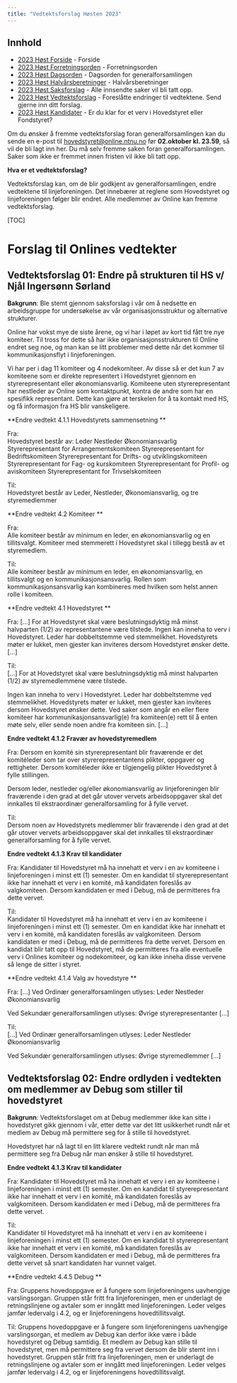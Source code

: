 ```yaml
---
title: "Vedtektsforslag Høsten 2023"
---
```


## Innhold  
* [2023 Høst Forside](/wiki/online/generalforsamlingen/genfors2023h)   - Forside
* [2023 Høst Forretningsorden](/wiki/online/generalforsamlingen/genfors2023h/forretningsorden) - Forretningsorden
* [2023 Høst Dagsorden](/wiki/online/generalforsamlingen/genfors2023h/dagsorden) - Dagsorden for generalforsamlingen
* [2023 Høst Halvårsberetninger](/wiki/online/generalforsamlingen/genfors2023h/aarsberetninger) - Halvårsberetninger
* [2023 Høst Saksforslag](/wiki/online/generalforsamlingen/genfors2023h/saksforslag) - Alle innsendte saker vil bli tatt opp.
* [2023 Høst Vedtektsforslag](/wiki/online/generalforsamlingen/genfors2023h/vedtekstforslag) - Foreslåtte endringer til vedtektene. Send gjerne inn ditt forslag.
* [2023 Høst Kandidater](/wiki/online/generalforsamlingen/genfors2023h/valg) - Er du klar for et verv i Hovedstyret eller Fondstyret?

Om du ønsker å fremme vedtektsforslag foran generalforsamlingen kan du sende en e-post til hovedstyret@online.ntnu.no før **02.oktober kl. 23.59**, så vil de bli lagt inn her. Du må selv fremme saken foran generalforsamlingen. Saker som ikke er fremmet innen fristen vil ikke bli tatt opp.

**Hva er et vedtektsforslag?**

Vedtektsforslag kan, om de blir godkjent av generalforsamlingen, endre vedtektene til linjeforeningen. Det innebærer at reglene som Hovedstyret og linjeforeningen følger blir endret. Alle medlemmer av Online kan fremme vedtektsforslag. 

[TOC]

# Forslag til Onlines vedtekter



## Vedtektsforslag 01: Endre på strukturen til HS v/ Njål Ingersønn Sørland

**Bakgrunn**: 
Ble stemt gjennom saksforslag i vår om å nedsette en arbeidsgruppe for undersøkelse av vår organisasjonsstruktur og alternative strukturer.

Online har vokst mye de siste årene, og vi har i løpet av kort tid fått tre nye komiteer. Til tross for dette så har ikke organisasjonsstrukturen til Online endret seg noe, og man kan se litt problemer med dette når det kommer til kommunikasjonsflyt i linjeforeningen.

Vi har per i dag 11 komiteer og 4 nodekomiteer. Av disse så er det kun 7 av komiteene som er direkte representert i Hovedstyret gjennom en styrerepresentant eller økonomiansvarlig. Komiteene uten styrerepresentant har nestleder av Online som kontaktpunkt, kontra de andre som har en spesifikk representant. Dette kan gjøre at terskelen for å ta kontakt med HS, og få informasjon fra HS blir vanskeligere.


**Endre vedtekt 4.1.1 Hovedstyrets sammensetning **

Fra:  
Hovedstyret består av:
	Leder
	Nestleder
	Økonomiansvarlig
	Styrerepresentant for Arrangementskomiteen
	Styrerepresentant for Bedriftskomiteen
	Styrerepresentant for Drifts- og utviklingskomiteen
	Styrerepresentant for Fag- og kurskomiteen
	Styrerepresentant for Profil- og aviskomiteen
	Styrerepresentant for Trivselskomiteen


Til:  
Hovedstyret består av Leder, Nestleder, Økonomiansvarlig, og tre styremedlemmer

**Endre vedtekt 4.2 Komiteer **

Fra:  
Alle komiteer består av minimum en leder, en økonomiansvarlig og en tillitsvalgt. Komiteer med stemmerett i Hovedstyret skal i tillegg bestå av et styremedlem.

Til:  
Alle komiteer består av minimum en leder, en økonomiansvarlig, en tillitsvalgt og en kommunikasjonsansvarlig. Rollen som kommunikasjonsansvarlig kan kombineres med hvilken som helst annen rolle i komiteen.

**Endre vedtekt 4.1 Hovedstyret **

Fra: 
[…]
For at Hovedstyret skal være beslutningsdyktig må minst halvparten (1/2) av representantene være tilstede.
Ingen kan inneha to verv i Hovedstyret. Leder har dobbeltstemme ved stemmelikhet. Hovedstyrets møter er lukket, men gjester kan inviteres dersom Hovedstyret ønsker dette. 
[…]

Til:  
[…]
For at Hovedstyret skal være beslutningsdyktig må minst halvparten (1/2) av styremedlemmene være tilstede.

Ingen kan inneha to verv i Hovedstyret. Leder har dobbeltstemme ved stemmelikhet. Hovedstyrets møter er lukket, men gjester kan inviteres dersom Hovedstyret ønsker dette. Ved saker som angår en eller flere komiteer har kommunikasjonsansvarlig(e) fra komiteen(e) rett til å enten møte selv, eller sende noen andre fra komiteen sin.
[...]


**Endre vedtekt 4.1.2 Fravær av hovedstyremedlem**

Fra: 
Dersom en komité sin styrerepresentant blir fraværende er det komitéleder som tar over styrerepresentantens plikter, oppgaver og rettigheter. Dersom komitéleder ikke er tilgjengelig plikter Hovedstyret å fylle stillingen.

Dersom leder, nestleder og/eller økonomiansvarlig av linjeforeningen blir fraværende i den grad at det går utover vervets arbeidsoppgaver skal det innkalles til ekstraordinær generalforsamling for å fylle vervet.


Til:  
Dersom noen av Hovedstyrets medlemmer blir fraværende i den grad at det går utover vervets arbeidsoppgaver skal det innkalles til ekstraordinær generalforsamling for å fylle vervet.

**Endre vedtekt 4.1.3 Krav til kandidater**

Fra: 
Kandidater til Hovedstyret må ha innehatt et verv i en av komiteene i linjeforeningen i minst ett (1) semester. Om en kandidat til styrerepresentant ikke har innehatt et verv i en komité, må kandidaten foreslås av valgkomiteen. Dersom kandidaten er med i Debug, må de permitteres fra dette vervet. 

Til:  
Kandidater til Hovedstyret må ha innehatt et verv i en av komiteene i linjeforeningen i minst ett (1) semester. Om en kandidat ikke har innehatt et verv i en komité, må kandidaten foreslås av valgkomiteen. Dersom kandidaten er med i Debug, må de permitteres fra dette vervet. Dersom en kandidat blir tatt opp til Hovedstyret, må de permitteres fra alle eventuelle verv i Onlines komiteer og nodekomiteer, og kan ikke inneha disse vervene så lenge de sitter i styret.


**Endre vedtekt 4.1.4 Valg av hovedstyre **

Fra: 
[...]
Ved Ordinær generalforsamlingen utlyses:
	Leder
	Nestleder
	Økonomiansvarlig

Ved Sekundær generalforsamlingen utlyses:
	Øvrige styrerepresentanter
[...]

Til:  
[...]
Ved Ordinær generalforsamlingen utlyses:
	Leder
	Nestleder
	Økonomiansvarlig

Ved Sekundær generalforsamlingen utlyses:
	Øvrige styremedlemmer
[...]



## Vedtektsforslag 02: Endre ordlyden i vedtekten om medlemmer av Debug som stiller til hovedstyret

**Bakgrunn**: 
Vedtektsforslaget om at Debug medlemmer ikke kan sitte i hovedstyret gikk gjennom i vår, etter dette var det litt usikkerhet rundt når et medlem av Debug må permittere seg for å stille til hovedstyret. 

Hovedstyret har nå lagt til en litt klarere vedtekt rundt når man må permittere seg fra Debug når man ønsker å stille til hovedstyret.

**Endre vedtekt 4.1.3 Krav til kandidater**

Fra:
Kandidater til Hovedstyret må ha innehatt et verv i en av komiteene i linjeforeningen i minst ett (1) semester. Om en kandidat til styrerepresentant ikke har innehatt et verv i en komité, må kandidaten foreslås av valgkomiteen. Dersom kandidaten er med i Debug, må de permitteres fra dette vervet.

Til:  
Kandidater til Hovedstyret må ha innehatt et verv i en av komiteene i linjeforeningen i minst ett (1) semester. Om en kandidat til styrerepresentant ikke har innehatt et verv i en komité, må kandidaten foreslås av valgkomiteen. Dersom kandidaten er med i Debug, må de permitteres fra dette vervet så snart kandidaten har vunnet valget.


**Endre vedtekt 4.4.5 Debug **

Fra:
Gruppens hovedoppgave er å fungere som linjeforeningens uavhengige varslingsorgan. Gruppen står fritt fra linjeforeningen, men er underlagt de retningslinjene og avtaler som er inngått med linjeforeningen. Leder velges jamfør ledervalg i 4.2, og er linjeforeningens hovedtillitsvalgt.

Til:
Gruppens hovedoppgave er å fungere som linjeforeningens uavhengige varslingsorgan, et medlem av Debug kan derfor ikke være i både hovedstyret og Debug samtidig. Et medlem av Debug kan stille til hovedstyret, men må permittere seg fra vervet dersom de blir stemt inn i hovedstyret. Gruppen står fritt fra linjeforeningen, men er underlagt de retningslinjene og avtaler som er inngått med linjeforeningen. Leder velges jamfør ledervalg i 4.2, og er linjeforeningens hovedtillitsvalgt.